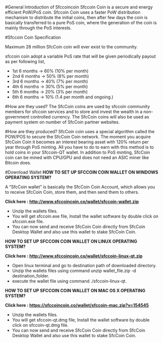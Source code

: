 #General Introduction of Sfccoincoin
Sfccoin Coin is a secure and energy efficient PoW/PoS coin. Sfccoin Coin uses a faster PoW distribution mechanism to distribute the initial coins, then after few days the coin is basically transferred to a pure PoS coin, where the generation of the coin is mainly through the PoS interests.

#Sfccoin Coin Specification

Maximum 28 million SfcCoin coin will ever exist to the community.

sfccoin coin adopt a variable PoS rate that will be given periodically payout as per following list,
- 1st 6 months -> 60% (10% per month)
- 2nd 6 months -> 50% (8% per month)
- 3rd 6 months -> 40% (7% per month)
- 4th 6 months -> 30% (5% per month)
- 5th 6 months -> 20% (3% per month)
- 6th 6 months -> 10% (1.4 per month and ongoing.)

#How are they used?
The SfcCoin coins are used by sfccoin community members for sfccoin services and to store and invest the wealth in a non-government controlled currency. The SfcCoin coins will also be used  as payment system on number of SfcCoin partner websites.

#How are they produced?
SfcCoin coin uses a special algorithm called the POW/POS to secure the SfcCoin Coin network. The moment you acquire SfcCoin Coin it becomes an interest bearing asset with 120% return per year through PoS minting. All you have to do to earn with this method is to hold coins in your Sfccoin-QT wallet. In addition to PoS minting, SfcCoin coin can be mined with CPU/GPU and does not need an ASIC miner like Bitcoin does.

#Download Wallet
<b>HOW TO SET UP SFCCOIN COIN WALLET ON WINDOWS OPERATING SYSTEM?</b>

A “SfcCoin wallet” is basically the SfcCoin Coin Account, which allows you to receive SfcCoin Coin, store them, and then send them to others.

<b>Click here : http://www.sfccoincoin.co/wallet/sfccoin-wallet.zip</b>
- Unzip the wallets files.
- You will get sfccoin.exe file, Install the wallet software by double click on sfccoin.exe file.
- You can now send and receive SfcCoin Coin directly from SfcCoin Desktop Wallet and also use this wallet to stake SfcCoin Coin.

<b> HOW TO SET UP SFCCOIN COIN WALLET ON LINUX OPERATING SYSTEM?</b> 

<b>Click here : http://www.sfccoincoin.co/wallet/sfccoin-linux-qt.zip</b>

- Open linux terminal and go to destination path of downloaded directory.
- Unzip the wallets files using command unzip wallet_file.zip -d destination_folder.
- execute the wallet file using command ./sfccoin-linux-qt.

<b>HOW TO SET UP SFCCOIN COIN WALLET ON MAC OS X OPERATING SYSTEM?</b>

<b>Click here : https://sfccoincoin.co/wallet/sfccoin-mac.zip?v=154545</b>

- Unzip the wallets files.
- You will get sfccoin-qt.dmg file, Install the wallet software by double click on sfccoin-qt.dmg file.
- You can now send and receive SfcCoin Coin directly from SfcCoin Desktop Wallet and also use this wallet to stake SfcCoin   Coin.



